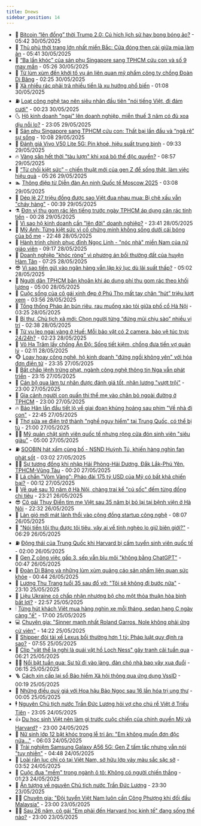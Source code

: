 ```yaml
---
title: Dnews
sidebar_position: 14
---
```


<!-- dantri-dnews:START -->
- 🤠 [Bitcoin “lên đồng” thời Trump 2.0: Cú hích lịch sử hay bong bóng ảo?](https://dantri.com.vn/kinh-doanh/bitcoin-len-dong-thoi-trump-20-cu-hich-lich-su-hay-bong-bong-ao-20250530090553112.htm) - 05:42 30/05/2025
- 🌈 [Thủ phủ thời trang lớn nhất miền Bắc: Cửa đóng then cài giữa mùa làm ăn](https://dantri.com.vn/doi-song/thu-phu-thoi-trang-lon-nhat-mien-bac-cua-dong-then-cai-giua-mua-lam-an-20250528211006142.htm) - 05:41 30/05/2025
- 🐎 [“Ba lần khóc” của sản phụ Singapore sang TPHCM cứu con và số 9 may mắn](https://dantri.com.vn/suc-khoe/ba-lan-khoc-cua-san-phu-singapore-sang-tphcm-cuu-con-va-so-9-may-man-20250530120601861.htm) - 05:26 30/05/2025
- 👹 [Từ lùm xùm đến khởi tố vụ án liên quan mỹ phẩm công ty chồng Đoàn Di Băng](https://dantri.com.vn/phap-luat/tu-lum-xum-den-khoi-to-vu-an-lien-quan-my-pham-cong-ty-chong-doan-di-bang-20250529231343940.htm) - 02:25 30/05/2025
- 🫶 [Xả nhiều rác phải trả nhiều tiền là xu hướng phổ biến](https://dantri.com.vn/xa-hoi/xa-nhieu-rac-phai-tra-nhieu-tien-la-xu-huong-pho-bien-20250524224809764.htm) - 01:08 30/05/2025
- ⛽️ [Loạt công nghệ tạo nên siêu nhân đầu tiên &quot;nói tiếng Việt, đi đám cưới&quot;](https://dantri.com.vn/khoa-hoc/loat-cong-nghe-tao-nen-sieu-nhan-dau-tien-noi-tieng-viet-di-dam-cuoi-20250527185755450.htm) - 00:23 30/05/2025
- 🌜 [Hộ kinh doanh &quot;ngại&quot; lên doanh nghiệp, miễn thuế 3 năm có đủ xoa dịu nỗi lo?](https://dantri.com.vn/kinh-doanh/ho-kinh-doanh-ngai-len-doanh-nghiep-mien-thue-3-nam-co-du-xoa-diu-noi-lo-20250529115819059.htm) - 23:05 29/05/2025
- 💪 [Sản phụ Singapore sang TPHCM cứu con: Thất bại lần đầu và “ngã rẽ” sự sống](https://dantri.com.vn/suc-khoe/san-phu-singapore-sang-tphcm-cuu-con-that-bai-lan-dau-va-nga-re-su-song-20250529163358402.htm) - 10:08 29/05/2025
- 🎊 [Đánh giá Vivo V50 Lite 5G: Pin khoẻ, hiệu suất trung bình](https://dantri.com.vn/cong-nghe/danh-gia-vivo-v50-lite-5g-pin-khoe-hieu-suat-trung-binh-20250528212354084.htm) - 09:33 29/05/2025
- 🔥 [Vàng sắp hết thời &quot;tàu lượn&quot; khi xoá bỏ thế độc quyền?](https://dantri.com.vn/kinh-doanh/vang-sap-het-thoi-tau-luon-khi-xoa-bo-the-doc-quyen-20250529155218806.htm) - 08:57 29/05/2025
- 👀 [“Từ chối kiệt sức” – chiến thuật mới của gen Z để sống thật, làm việc hiệu quả](https://dantri.com.vn/kinh-doanh/tu-choi-kiet-suc-chien-thuat-moi-cua-gen-z-de-song-that-lam-viec-hieu-qua-20250529113942648.htm) - 05:26 29/05/2025
- 🏊 [Thông điệp từ Diễn đàn An ninh Quốc tế Moscow 2025](https://dantri.com.vn/the-gioi/thong-diep-tu-dien-dan-an-ninh-quoc-te-moscow-2025-20250528202245419.htm) - 03:08 29/05/2025
- 🥸 [Dép lê 27 triệu đồng được sao Việt đua nhau mua: Bị chê xấu vẫn &quot;cháy hàng&quot;](https://dantri.com.vn/giai-tri/dep-le-27-trieu-dong-duoc-sao-viet-dua-nhau-mua-bi-che-xau-van-chay-hang-20250519010855116.htm) - 00:39 29/05/2025
- ⚗️ [Đơn vị thu gom rác lên tiếng trước ngày TPHCM áp dụng cân rác tính tiền](https://dantri.com.vn/xa-hoi/don-vi-thu-gom-rac-len-tieng-truoc-ngay-tphcm-ap-dung-can-rac-tinh-tien-20250523214712890.htm) - 00:28 29/05/2025
- 🐲 [Vì sao hộ kinh doanh cần &quot;lên đời&quot; doanh nghiệp?](https://dantri.com.vn/kinh-doanh/vi-sao-ho-kinh-doanh-can-len-doi-doanh-nghiep-20250528003228763.htm) - 23:41 28/05/2025
- 🌁 [Mỹ Anh: Từng kiệt sức vì cố chứng minh không sống dưới cái bóng của bố mẹ](https://dantri.com.vn/giai-tri/my-anh-tung-kiet-suc-vi-co-chung-minh-khong-song-duoi-cai-bong-cua-bo-me-20250527214719591.htm) - 22:48 28/05/2025
- 🧐 [Hành trình chinh phục đỉnh Ngọc Linh - &quot;nóc nhà&quot; miền Nam của nữ giáo viên](https://dantri.com.vn/du-lich/hanh-trinh-chinh-phuc-dinh-ngoc-linh-noc-nha-mien-nam-cua-nu-giao-vien-20250525221047159.htm) - 09:17 28/05/2025
- 👹 [Doanh nghiệp &quot;khóc ròng&quot; vì phương án bồi thường đất của huyện Hàm Tân](https://dantri.com.vn/xa-hoi/doanh-nghiep-khoc-rong-vi-phuong-an-boi-thuong-dat-cua-huyen-ham-tan-20250527212500326.htm) - 07:25 28/05/2025
- 😎 [Vì sao tiền gửi vào ngân hàng vẫn lập kỷ lục dù lãi suất thấp?](https://dantri.com.vn/kinh-doanh/vi-sao-tien-gui-vao-ngan-hang-van-lap-ky-luc-du-lai-suat-thap-20250528115050412.htm) - 05:02 28/05/2025
- 🤭 [Người dân TPHCM băn khoăn khi áp dụng phí thu gom rác theo khối lượng](https://dantri.com.vn/xa-hoi/nguoi-dan-tphcm-ban-khoan-khi-ap-dung-phi-thu-gom-rac-theo-khoi-luong-20250523093114614.htm) - 05:00 28/05/2025
- 🦣 [Cuộc sống của cô gái xinh đẹp ở Phú Thọ mất tay chân “hút” triệu lượt xem](https://dantri.com.vn/doi-song/cuoc-song-cua-co-gai-xinh-dep-o-phu-tho-mat-tay-chan-hut-trieu-luot-xem-20250525220821334.htm) - 03:56 28/05/2025
- 🙉 [Tổng thống Pháp ăn bún riêu, rau muống xào tỏi giữa phố cổ Hà Nội](https://dantri.com.vn/du-lich/tong-thong-phap-an-bun-rieu-rau-muong-xao-toi-giua-pho-co-ha-noi-20250528084211485.htm) - 03:25 28/05/2025
- 🗽 [Bí thư, Chủ tịch xã mới: Chọn người từng “đứng mũi chịu sào” nhiều vị trí](https://dantri.com.vn/noi-vu/bi-thu-chu-tich-xa-moi-chon-nguoi-tung-dung-mui-chiu-sao-nhieu-vi-tri-20250528082547822.htm) - 02:38 28/05/2025
- 🐻 [Từ vụ leo ngai vàng ở Huế: Mỗi bảo vật có 2 camera, bảo vệ túc trực 24/24h?](https://dantri.com.vn/giai-tri/tu-vu-leo-ngai-vang-o-hue-moi-bao-vat-co-2-camera-bao-ve-tuc-truc-2424h-20250528020300880.htm) - 02:23 28/05/2025
- 🫣 [Võ Hạ Trâm lấy chồng Ấn Độ: Sống tiết kiệm, chồng đưa tiền vợ quản lý](https://dantri.com.vn/giai-tri/vo-ha-tram-lay-chong-an-do-song-tiet-kiem-chong-dua-tien-vo-quan-ly-20250523114332562.htm) - 02:11 28/05/2025
- 🐵 [Loay hoay công nghệ, hộ kinh doanh &quot;đứng ngồi không yên&quot; với hóa đơn điện tử](https://dantri.com.vn/kinh-doanh/loay-hoay-cong-nghe-ho-kinh-doanh-dung-ngoi-khong-yen-voi-hoa-don-dien-tu-20250527175322881.htm) - 23:35 27/05/2025
- 🥷 [Bất chấp lệnh trừng phạt, ngành công nghệ thông tin Nga vẫn phát triển](https://dantri.com.vn/the-gioi/bat-chap-lenh-trung-phat-nganh-cong-nghe-thong-tin-nga-van-phat-trien-20250527225101686.htm) - 23:15 27/05/2025
- 🐻 [Cán bộ qua làm tư nhân được đánh giá tốt, nhận lương &quot;vượt trội&quot;](https://dantri.com.vn/lao-dong-viec-lam/can-bo-qua-lam-tu-nhan-duoc-danh-gia-tot-nhan-luong-vuot-troi-20250527173243619.htm) - 23:00 27/05/2025
- 🥸 [Gia cảnh người con quấn thi thể mẹ vào chăn bỏ ngoài đường ở TPHCM](https://dantri.com.vn/xa-hoi/gia-canh-nguoi-con-quan-thi-the-me-vao-chan-bo-ngoai-duong-o-tphcm-20250527164911626.htm) - 23:00 27/05/2025
- 🔥 [Bảo Hân lần đầu tiết lộ về giai đoạn khủng hoảng sau phim &quot;Về nhà đi con&quot;](https://dantri.com.vn/giai-tri/bao-han-lan-dau-tiet-lo-ve-giai-doan-khung-hoang-sau-phim-ve-nha-di-con-20250517163639928.htm) - 22:45 27/05/2025
- 🥰 [Thợ sửa xe điện trở thành &quot;nghề nguy hiểm&quot; tại Trung Quốc, có thể bị tù](https://dantri.com.vn/o-to-xe-may/tho-sua-xe-dien-tro-thanh-nghe-nguy-hiem-tai-trung-quoc-co-the-bi-tu-20250527215548914.htm) - 21:00 27/05/2025
- 👨‍🏫 [Mỹ quản chặt sinh viên quốc tế nhưng rộng cửa đón sinh viên &quot;siêu giàu&quot;](https://dantri.com.vn/giao-duc/my-quan-chat-sinh-vien-quoc-te-nhung-rong-cua-don-sinh-vien-sieu-giau-20250527105403900.htm) - 05:00 27/05/2025
- ⛽️ [SOOBIN hát xẩm cùng bố - NSND Huỳnh Tú, khiến hàng nghìn fan phát sốt](https://dantri.com.vn/giai-tri/soobin-hat-xam-cung-bo-nsnd-huynh-tu-khien-hang-nghin-fan-phat-sot-20250527083105769.htm) - 03:02 27/05/2025
- 🧑‍💻 [Sự tương đồng khi nhập Hải Phòng-Hải Dương, Đắk Lắk-Phú Yên, TPHCM-Vũng Tàu](https://dantri.com.vn/noi-vu/su-tuong-dong-khi-nhap-hai-phong-hai-duong-dak-lak-phu-yen-tphcm-vung-tau-20250526123158548.htm) - 00:20 27/05/2025
- 💪 [Lá chắn &quot;Vòm Vàng&quot;: Pháo đài 175 tỷ USD của Mỹ có bất khả chiến bại?](https://dantri.com.vn/the-gioi/la-chan-vom-vang-phao-dai-175-ty-usd-cua-my-co-bat-kha-chien-bai-20250526164757054.htm) - 00:12 27/05/2025
- 🔭 [Về quê sau 10 năm ở Hà Nội, chàng trai kể &quot;cú sốc&quot; đếm từng đồng chi tiêu](https://dantri.com.vn/doi-song/ve-que-sau-10-nam-o-ha-noi-chang-trai-ke-cu-soc-dem-tung-dong-chi-tieu-20250522165004439.htm) - 23:21 26/05/2025
- 😎 [Cô gái Thụy Điển tìm mẹ Việt sau 35 năm bị bỏ lại tại bệnh viện ở Hà Nội](https://dantri.com.vn/doi-song/co-gai-thuy-dien-tim-me-viet-sau-35-nam-bi-bo-lai-tai-benh-vien-o-ha-noi-20250526164712597.htm) - 22:32 26/05/2025
- 🦩 [Làn gió mới mát lành thổi vào cộng đồng startup công nghệ](https://dantri.com.vn/cong-nghe/lan-gio-moi-mat-lanh-thoi-vao-cong-dong-startup-cong-nghe-20250525105524424.htm) - 08:07 26/05/2025
- 🐻 [&quot;Nói tiền tôi thu được tôi tiêu, vậy ai về tỉnh nghèo lo giữ biên giới?&quot;](https://dantri.com.vn/xa-hoi/noi-tien-toi-thu-duoc-toi-tieu-vay-ai-ve-tinh-ngheo-lo-giu-bien-gioi-20250526130850817.htm) - 06:29 26/05/2025
- ⛽️ [Động thái của Trung Quốc khi Harvard bị cấm tuyển sinh viên quốc tế](https://dantri.com.vn/giao-duc/dong-thai-cua-trung-quoc-khi-harvard-bi-cam-tuyen-sinh-vien-quoc-te-20250525212122303.htm) - 02:00 26/05/2025
- 📝 [Gen Z cõng việc gấp 3, sếp vẫn bĩu môi &quot;không bằng ChatGPT&quot;](https://dantri.com.vn/cong-nghe/gen-z-cong-viec-gap-3-sep-van-biu-moi-khong-bang-chatgpt-20250525194152822.htm) - 00:47 26/05/2025
- 💯 [Đoàn Di Băng và những lùm xùm quảng cáo sản phẩm liên quan sức khỏe](https://dantri.com.vn/suc-khoe/doan-di-bang-va-nhung-lum-xum-quang-cao-san-pham-lien-quan-suc-khoe-20250525183855389.htm) - 00:44 26/05/2025
- 🤠 [Lương Thu Trang tuổi 35 sau đổ vỡ: &quot;Tôi sẽ không đi bước nữa&quot;](https://dantri.com.vn/giai-tri/luong-thu-trang-tuoi-35-sau-do-vo-toi-se-khong-di-buoc-nua-20250524031601806.htm) - 23:10 25/05/2025
- 🧐 [Liệu Ukraine có chấp nhận nhượng bộ cho một thỏa thuận hòa bình bất lợi?](https://dantri.com.vn/the-gioi/lieu-ukraine-co-chap-nhan-nhuong-bo-cho-mot-thoa-thuan-hoa-binh-bat-loi-20250525145418864.htm) - 22:57 25/05/2025
- 🕯 [Từng hút khách Việt mua hàng nghìn xe mỗi tháng, sedan hạng C ngày càng &quot;ế&quot;](https://dantri.com.vn/o-to-xe-may/tung-hut-khach-viet-mua-hang-nghin-xe-moi-thang-sedan-hang-c-ngay-cang-e-20250525155545304.htm) - 17:00 25/05/2025
- 💻 [Chuyên gia: &quot;Sinner mạnh nhất Roland Garros, Nole không phải ứng cử viên&quot;](https://dantri.com.vn/the-thao/chuyen-gia-sinner-manh-nhat-roland-garros-nole-khong-phai-ung-cu-vien-20250524230333469.htm) - 14:22 25/05/2025
- 🌋 [Shipper đòi tài xế Lexus bồi thường hơn 1 tỷ: Pháp luật quy định ra sao?](https://dantri.com.vn/ban-doc/shipper-doi-tai-xe-lexus-boi-thuong-hon-1-ty-phap-luat-quy-dinh-ra-sao-20250525105755131.htm) - 07:55 25/05/2025
- 🤖 [Clip &quot;vật thể lạ nghi là quái vật hồ Loch Ness&quot; gây tranh cãi tuần qua](https://dantri.com.vn/cong-nghe/clip-vat-the-la-nghi-la-quai-vat-ho-loch-ness-gay-tranh-cai-tuan-qua-20250525043613415.htm) - 06:21 25/05/2025
- 🧑‍💻 [Nổi bật tuần qua: Sư tử đi vào làng, đàn chó nhà bao vây xua đuổi](https://dantri.com.vn/khoa-hoc/noi-bat-tuan-qua-su-tu-di-vao-lang-dan-cho-nha-bao-vay-xua-duoi-20250525003303538.htm) - 06:15 25/05/2025
- 🪜 [Cách xin cấp lại sổ Bảo hiểm Xã hội thông qua ứng dụng VssID](https://dantri.com.vn/cong-nghe/cach-xin-cap-lai-so-bao-hiem-xa-hoi-thong-qua-ung-dung-vssid-20250524020222810.htm) - 00:19 25/05/2025
- 🚀 [Những điều quý giá với Hoa hậu Bảo Ngọc sau 16 lần hóa trị ung thư](https://dantri.com.vn/giai-tri/nhung-dieu-quy-gia-voi-hoa-hau-bao-ngoc-sau-16-lan-hoa-tri-ung-thu-20250516173941103.htm) - 00:05 25/05/2025
- 🕴 [Nguyên Chủ tịch nước Trần Đức Lương hỏi vợ cho chú rể Việt ở Triều Tiên](https://dantri.com.vn/doi-song/nguyen-chu-tich-nuoc-tran-duc-luong-hoi-vo-cho-chu-re-viet-o-trieu-tien-20250523214512457.htm) - 23:05 24/05/2025
- 👍 [Du học sinh Việt nên làm gì trước cuộc chiến của chính quyền Mỹ và Harvard?](https://dantri.com.vn/giao-duc/du-hoc-sinh-viet-nen-lam-gi-truoc-cuoc-chien-cua-chinh-quyen-my-va-harvard-20250524151912253.htm) - 23:00 24/05/2025
- 🥳 [Nữ sinh lớp 12 bật khóc trong lễ tri ân: &quot;Em không muốn đơn độc nữa...&quot;](https://dantri.com.vn/giao-duc/nu-sinh-lop-12-bat-khoc-trong-le-tri-an-em-khong-muon-don-doc-nua-20250524124649860.htm) - 06:03 24/05/2025
- 🥳 [Trải nghiệm Samsung Galaxy A56 5G: Gen Z tấm tắc nhưng vẫn nói &quot;tuy nhiên&quot;](https://dantri.com.vn/cong-nghe/trai-nghiem-samsung-galaxy-a56-5g-gen-z-tam-tac-nhung-van-noi-tuy-nhien-20250524112740310.htm) - 04:48 24/05/2025
- 🦩 [Loài rắn lục chỉ có tại Việt Nam, sở hữu lớp vảy màu sắc sặc sỡ](https://dantri.com.vn/khoa-hoc/loai-ran-luc-chi-co-tai-viet-nam-so-huu-lop-vay-mau-sac-sac-so-20250524042449135.htm) - 03:52 24/05/2025
- 🗽 [Cuộc đua &quot;mềm&quot; trong ngành ô tô: Không có người chiến thắng](https://dantri.com.vn/o-to-xe-may/cuoc-dua-mem-trong-nganh-o-to-khong-co-nguoi-chien-thang-20250518222924344.htm) - 01:23 24/05/2025
- 🤖 [Ấn tượng về nguyên Chủ tịch nước Trần Đức Lương](https://dantri.com.vn/xa-hoi/an-tuong-ve-nguyen-chu-tich-nuoc-tran-duc-luong-20250523161900368.htm) - 23:30 23/05/2025
- 🧑‍🏫 [Chuyên gia: &quot;Đội tuyển Việt Nam luôn cần Công Phượng khi đối đầu Malaysia&quot;](https://dantri.com.vn/the-thao/chuyen-gia-doi-tuyen-viet-nam-luon-can-cong-phuong-khi-doi-dau-malaysia-20250523180815298.htm) - 23:00 23/05/2025
- 👨‍🏫 [Sau 26 năm, cô gái &quot;Em phải đến Harvard học kinh tế&quot; đang sống thế nào?](https://dantri.com.vn/giao-duc/sau-26-nam-co-gai-em-phai-den-harvard-hoc-kinh-te-dang-song-the-nao-20250522162420636.htm) - 23:00 23/05/2025<!-- dantri-dnews:END -->
